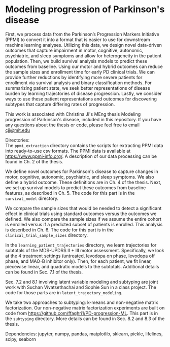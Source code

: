 # Modeling progression of Parkinson's disease

First, we process data from the Parkinson’s Progression Markers Initiative (PPMI) to convert it into a format that is easier to use for downstream machine learning analyses. Utilizing this data, we design novel data-driven outcomes that capture impairment in motor, cognitive, autonomic, psychiatric, and sleep symptoms and allow for heterogeneity in the patient population. Then, we build survival analysis models to predict these outcomes from baseline. Using our motor and hybrid outcomes can reduce the sample sizes and enrollment time for early PD clinical trials. We can provide further reductions by identifying more severe patients for enrollment via survival analysis and binary classification methods. For summarizing patient state, we seek better representations of disease burden by learning trajectories of disease progression. Lastly, we consider ways to use these patient representations and outcomes for discovering subtypes that capture differing rates of progression.

This work is associated with Christina Ji's MEng thesis Modeling progression of Parkinson's disease, included in this repository. If you have any questions about the thesis or code, please feel free to email cji@mit.edu

Directories:<br>
The `ppmi_extraction` directory contains the scripts for extracting PPMI data into ready-to-use csv formats. The PPMI data is available at https://www.ppmi-info.org/. A description of our data processing can be found in Ch. 2 of the thesis.

We define novel outcomes for Parkinson's disease to capture changes in motor, cognitive, autonomic, psychiatric, and sleep symptoms. We also define a hybrid outcome. These definitions are in Ch. 4 of the thesis. Next, we set up survival models to predict these outcomes from baseline features, as described in Ch. 5. The code for this part is in the `survival_model` directory.

We compare the sample sizes that would be needed to detect a significant effect in clinical trials using standard outcomes versus the outcomes we defined. We also compare the sample sizes if we assume the entire cohort is enrolled versus if a predicted subset of patients is enrolled. This analysis is described in Ch. 6. The code for this part is in the `clinical_trial_sample_sizes` directory.

In the `learning_patient_trajectories` directory, we learn trajectories for subtotals of the MDS-UPDRS II + III motor assessment. Specifically, we look at the 4 treatment settings (untreated, levodopa on phase, levodopa off phase, and MAO-B inhibitor only). Then, for each patient, we fit linear, piecewise linear, and quadratic models to the subtotals. Additional details can be found in Sec. 7.1 of the thesis.

Sec. 7.2 and 8.1 involving latent variable modeling and subtyping  are joint work with Suchan Vivatsethachai and Sophie Sun in a class project. The code for those parts are in `latent_trajectory_modeling`.

We take two approaches to subtyping: k-means and non-negative matrix factorization. Our non-negative matrix factorization experiments are built on code from https://github.com/ffaghri1/PD-progression-ML. This part is in the `subtyping` directory. More details can be found in Sec. 8.2 and 8.3 of the thesis.

Dependencies: jupyter, numpy, pandas, matplotlib, sklearn, pickle, lifelines, scipy, seaborn
